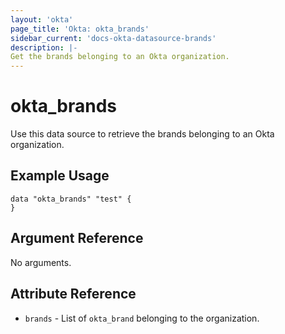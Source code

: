 ```yaml
---
layout: 'okta'
page_title: 'Okta: okta_brands'
sidebar_current: 'docs-okta-datasource-brands'
description: |-
Get the brands belonging to an Okta organization.
---
```



# okta_brands

Use this data source to retrieve the brands belonging to an Okta organization.

## Example Usage

```hcl
data "okta_brands" "test" {
}
```

## Argument Reference

No arguments.

## Attribute Reference

- `brands` - List of `okta_brand` belonging to the organization.
